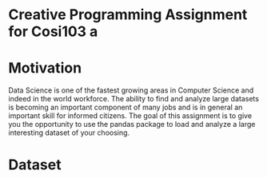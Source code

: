 # Creative Programming Assignment for Cosi103 a

# Motivation 
Data Science is one of the fastest growing areas in Computer Science and indeed in the world workforce. The ability to find and analyze large datasets is becoming an important component of many jobs and is in general an important skill for informed citizens. The goal of this assignment is to give you the opportunity to use the pandas package to load and analyze a large interesting dataset of your choosing.

# Dataset 


